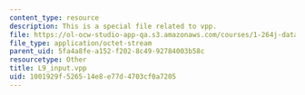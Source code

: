 ```yaml
---
content_type: resource
description: This is a special file related to vpp.
file: https://ol-ocw-studio-app-qa.s3.amazonaws.com/courses/1-264j-database-internet-and-systems-integration-technologies-fall-2013/1001929f526514e8e77d4703cf0a7205_L9_input.vpp
file_type: application/octet-stream
parent_uid: 5fa4a8fe-a152-f202-8c49-92784003b58c
resourcetype: Other
title: L9_input.vpp
uid: 1001929f-5265-14e8-e77d-4703cf0a7205
---
```

